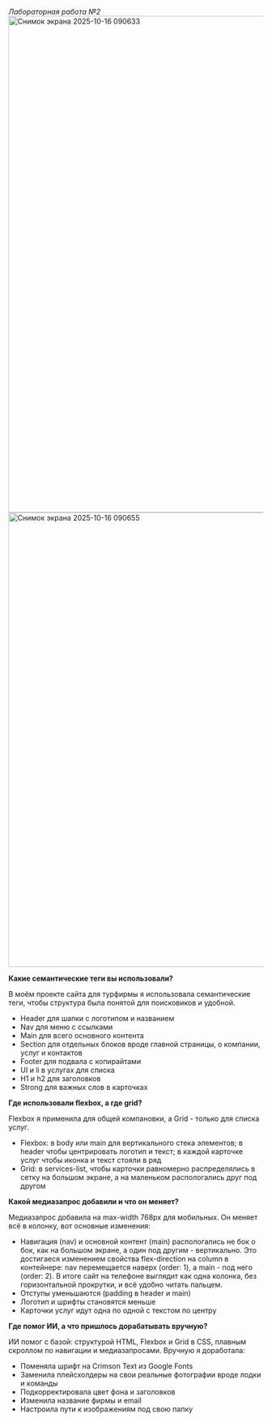 *Лабораторная работа №2*
<img width="1919" height="981" alt="Снимок экрана 2025-10-16 090633" src="https://github.com/user-attachments/assets/22c27848-6bea-4cf1-bb2f-7b747c4c302a" />
<img width="520" height="898" alt="Снимок экрана 2025-10-16 090655" src="https://github.com/user-attachments/assets/2ceb7daf-1334-4ad2-b50c-4cc6eaa0ffab" />

**Какие семантические теги вы использовали?**

 В моём проекте сайта для турфирмы я использовала семантические теги, чтобы структура была понятой для поисковиков и удобной.
 - Header для шапки с логотипом и названием
 - Nav для меню с ссылками
 - Main для всего основного контента
 - Section для отдельных блоков вроде главной страницы, о компании, услуг и контактов
 - Footer для подвала с копирайтами
 - UI и li в услугах для списка
 - H1 и h2 для заголовков
 - Strong для важных слов в карточках
   
**Где использовали flexbox, а где grid?**

 Flexbox я применила для общей компановки, а Grid - только для списка услуг.
- Flexbox: в body или main для вертикального стека элементов; в header чтобы центрировать логотип и текст; в каждой карточке услуг чтобы иконка и текст стояли в ряд
- Grid: в services-list, чтобы карточки равномерно распределялись в сетку на большом экране, а на маленьком распологались друг под другом
  
**Какой медиазапрос добавили и что он меняет?**

  Медиазапрос добавила на max-width 768px для мобильных. Он меняет всё в колонку, вот основные изменения:
- Навигация (nav) и основной контент (main) распологались не бок о бок, как на большом экране, а один под другим - вертикально. Это достигаеся изменением свойства flex-direction на column в контейнере: nav перемещается наверх (order: 1), а main - под него (order: 2). В итоге сайт на телефоне выглядит как одна колонка, без горизонтальной прокрутки, и всё удобно читать пальцем.
- Отступы уменьшаются (padding в header и main)
- Логотип и шрифты становятся меньше
- Карточки услуг идут одна по одной с текстом по центру
  
**Где помог ИИ, а что пришлось дорабатывать вручную?**

 ИИ помог с базой: структурой HTML, Flexbox и Grid в CSS, плавным скроллом по навигации и медиазапросами. Вручную я доработала:
- Поменяла шрифт на Crimson Text из Google Fonts
- Заменила плейсхолдеры на свои реальные фотографии вроде лодки и команды
- Подкорректировала цвет фона и заголовков
- Изменила название фирмы и email
- Настроила пути к изображениям под свою папку


